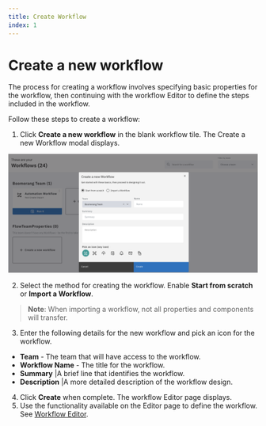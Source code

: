 ```yaml
---
title: Create Workflow
index: 1
---
```

# Create a new workflow
The process for creating a workflow involves specifying basic properties for the workflow, then continuing with the workflow Editor to define the steps included in the workflow.

Follow these steps to create a workflow:

1. Click **Create a new workflow** in the blank workflow tile. The Create a new Workflow modal displays.

![Create a workflow](./assets/workflows-create.png)

2. Select the method for creating the workflow. Enable **Start from scratch** or **Import a Workflow**.

>**Note**: When importing a workflow, not all properties and components will transfer. 

3. Enter the following details for the new workflow and pick an icon for the workflow. 
- **Team** - The team that will have access to the workflow. 
- **Workflow Name** - The title for the workflow.
- **Summary** |A brief line that identifies the workflow.
- **Description** |A more detailed description of the workflow design.

4. Click **Create** when complete. The workflow Editor page displays.
5. Use the functionality available on the Editor page to define the workflow. See [Workflow Editor](/boomerang-flow/how-to-guide/workflow-editor).


